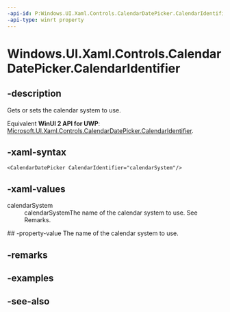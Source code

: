 ```yaml
---
-api-id: P:Windows.UI.Xaml.Controls.CalendarDatePicker.CalendarIdentifier
-api-type: winrt property
---
```


<!-- Property syntax
public string CalendarIdentifier { get;  set; }
-->

# Windows.UI.Xaml.Controls.CalendarDatePicker.CalendarIdentifier

## -description
Gets or sets the calendar system to use.

Equivalent **WinUI 2 API for UWP**: [Microsoft.UI.Xaml.Controls.CalendarDatePicker.CalendarIdentifier](/windows/winui/api/microsoft.ui.xaml.controls.calendardatepicker.calendaridentifier).

## -xaml-syntax
```xaml
<CalendarDatePicker CalendarIdentifier="calendarSystem"/>
```


## -xaml-values
<dl><dt>calendarSystem</dt><dd>calendarSystemThe name of the calendar system to use. See Remarks.</dd>
</dl>
## -property-value
The name of the calendar system to use.

## -remarks

## -examples

## -see-also
